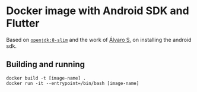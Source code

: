 # Docker image with Android SDK and Flutter

Based on [`openjdk:8-slim`](https://hub.docker.com/_/openjdk/) and the work of
[Álvaro S.](https://github.com/alvr/alpine-android) on installing the android
sdk.

## Building and running

```
docker build -t [image-name] .
docker run -it --entrypoint=/bin/bash [image-name]
```
